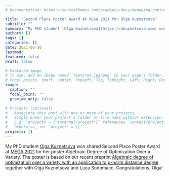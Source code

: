```yaml
---
# Documentation: https://sourcethemes.com/academic/docs/managing-content/

title: "Second Place Poster Award at MEGA 2021 for Olga Kuznetsova"
subtitle: ""
summary: "My PhD student [Olga Kuznetsova](https://okuznetsova.com) won shared Second Place Poster Award at [MEGA 2021](https://puremath.no/mega2021/) for her poster Algebraic Degree of Optimization Over a Variety. The poster is based on our recent preprint [Algebraic degree of optimization over a variety with an application to p-norm distance degree](https://arxiv.org/abs/2105.07785) together with Olga Kuznetsova and Luca Sodomaco. Congratulations, Olga!"
authors: []
tags: []
categories: []
date: 2021-06-10
lastmod:
featured: false
draft: false

# Featured image
# To use, add an image named `featured.jpg/png` to your page's folder.
# Focal points: Smart, Center, TopLeft, Top, TopRight, Left, Right, BottomLeft, Bottom, BottomRight.
image:
  caption: ""
  focal_point: ""
  preview_only: false

# Projects (optional).
#   Associate this post with one or more of your projects.
#   Simply enter your project's folder or file name without extension.
#   E.g. `projects = ["internal-project"]` references `content/project/deep-learning/index.md`.
#   Otherwise, set `projects = []`.
projects: []
---
```


My PhD student [Olga Kuznetsova](https://okuznetsova.com) won shared Second Place Poster Award at [MEGA 2021](https://puremath.no/mega2021/) for her poster Algebraic Degree of Optimization Over a Variety. The poster is based on our recent preprint [Algebraic degree of optimization over a variety with an application to p-norm distance degree](https://arxiv.org/abs/2105.07785) together with Olga Kuznetsova and Luca Sodomaco. Congratulations, Olga!